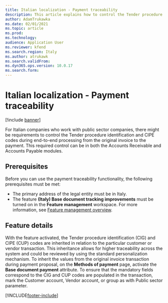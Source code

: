 ```yaml
---
title: Italian localization - Payment traceability
description: This article explains how to control the Tender procedure identification and CIPE codes during end-to-end processing from the original invoice to the payment.
author: AdamTrukawka
ms.date: 02/01/2021
ms.topic: article
ms.prod: 
ms.technology: 
audience: Application User
ms.reviewer: kfend
ms.search.region: Italy
ms.author: atrukawk
ms.search.validFrom: 
ms.dyn365.ops.version: 10.0.17
ms.search.form: 
---
```


# Italian localization - Payment traceability

[!include [banner](../../includes/banner.md)]


For Italian companies who work with public sector companies, there might be requirements to control the Tender procedure identification and CIPE codes during end-to-end processing from the original invoice to the payment. This required control can be in both the Accounts Receivable and Accounts Payable modules.

## Prerequisites

Before you can use the payment traceability functionality, the following prerequisites must be met:

- The primary address of the legal entity must be in Italy.
- The feature **(Italy) Base document tracking improvements** must be turned on in the **Feature management** workspace. For more information, see [Feature management overview](../../../fin-ops-core/fin-ops/get-started/feature-management/feature-management-overview.md).

## Feature details

With the feature activated, the Tender procedure identification (CIG) and CIPE (CUP) codes are inherited in relation to the particular customer or vendor transaction. This inheritance allows for higher traceability across the system and could be reviewed by using the standard personalization mechanism. To inherit the values from the original invoice transaction during payment proposal, on the **Methods of payment** page, activate the **Base document payment** attribute. 
To ensure that the mandatory fields correspond to the CIG and CUP codes are populated in the transaction, mark the Customer account, Vendor account, or group as with Public sector parameter.



[!INCLUDE[footer-include](../../../includes/footer-banner.md)]
